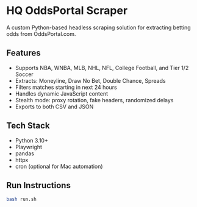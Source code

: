 # HQ OddsPortal Scraper

A custom Python-based headless scraping solution for extracting betting odds from OddsPortal.com. 

## Features
- Supports NBA, WNBA, MLB, NHL, NFL, College Football, and Tier 1/2 Soccer
- Extracts: Moneyline, Draw No Bet, Double Chance, Spreads
- Filters matches starting in next 24 hours
- Handles dynamic JavaScript content
- Stealth mode: proxy rotation, fake headers, randomized delays
- Exports to both CSV and JSON

## Tech Stack
- Python 3.10+
- Playwright
- pandas
- httpx
- cron (optional for Mac automation)

## Run Instructions
```bash
bash run.sh
